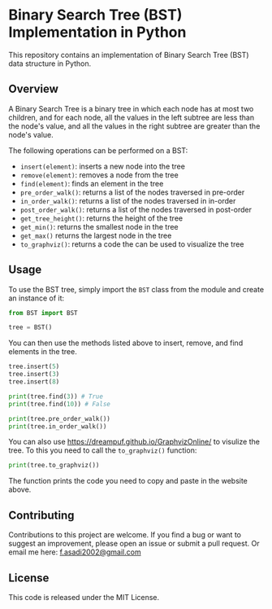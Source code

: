 # Binary Search Tree (BST) Implementation in Python
This repository contains an implementation of Binary Search Tree (BST) data structure in Python.


## Overview
A Binary Search Tree is a binary tree in which each node has at most two children, and for each node, all the values in the left subtree are less than the node's value, and all the values in the right subtree are greater than the node's value.

The following operations can be performed on a BST:

- `insert(element)`: inserts a new node into the tree
- `remove(element)`: removes a node from the tree
- `find(element)`: finds an element in the tree
- `pre_order_walk()`: returns a list of the nodes traversed in pre-order
- `in_order_walk()`: returns a list of the nodes traversed in in-order
- `post_order_walk()`: returns a list of the nodes traversed in post-order
- `get_tree_height()`: returns the height of the tree
- `get_min()`: returns the smallest node in the tree
- `get_max()` returns the largest node in the tree
- `to_graphviz()`: returns a code the can be used to visualize the tree

## Usage
To use the BST tree, simply import the `BST` class from the module and create an instance of it:
```python
from BST import BST

tree = BST()
```

You can then use the methods listed above to insert, remove, and find elements in the tree.

```python
tree.insert(5)
tree.insert(3)
tree.insert(8)

print(tree.find(3)) # True
print(tree.find(10)) # False

print(tree.pre_order_walk()) 
print(tree.in_order_walk()) 
```

You can also use https://dreampuf.github.io/GraphvizOnline/ to visulize the tree.
To this you need to call the `to_graphviz()` function:
```python
print(tree.to_graphviz())
```
The function prints the code you need to copy and paste in the website above.

## Contributing
Contributions to this project are welcome. If you find a bug or want to suggest an improvement, please open an issue or submit a pull request.
Or email me here: f.asadi2002@gmail.com

## License
This code is released under the MIT License.
